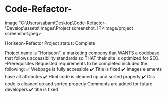 # Code-Refactor-
image "C:\Users\sabam\Desktop\Code-Refactor-\Develop\assets\images\Project screenshot.
![]<image/project screenshot.jpeg>

Horiseon-Refactor
Project status: Complete

Project name is "Horiseon", a marketing company that WANTS a codebase that follows accessibility standards so THAT their site is optimized for SEO.
-Prerequisites
Requested requirements to be completed included the following:
✅ Webpage is fully accessible
✔️ Title is fixed
✔️ Images elements have alt attributes
✔️ Html code is cleaned up and sorted properly
✔️ Css code is cleaned up and sorted properly
Comments are added for future developers
✔️ title is fixed
